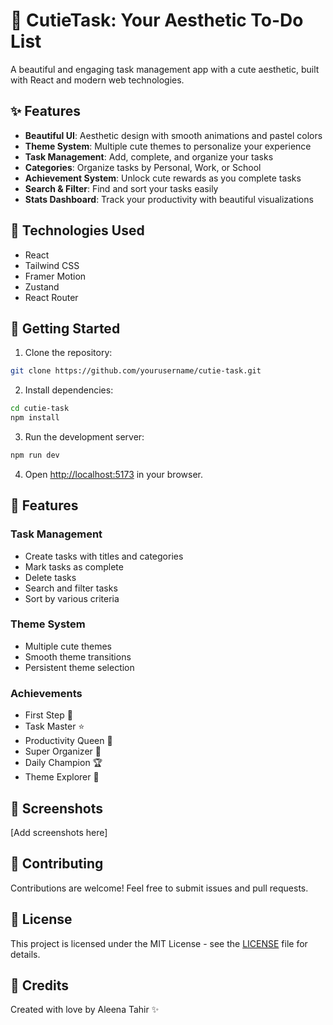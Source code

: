 # 🌸 CutieTask: Your Aesthetic To-Do List

A beautiful and engaging task management app with a cute aesthetic, built with React and modern web technologies.

## ✨ Features

- **Beautiful UI**: Aesthetic design with smooth animations and pastel colors
- **Theme System**: Multiple cute themes to personalize your experience
- **Task Management**: Add, complete, and organize your tasks
- **Categories**: Organize tasks by Personal, Work, or School
- **Achievement System**: Unlock cute rewards as you complete tasks
- **Search & Filter**: Find and sort your tasks easily
- **Stats Dashboard**: Track your productivity with beautiful visualizations

## 🚀 Technologies Used

- React
- Tailwind CSS
- Framer Motion
- Zustand
- React Router

## 🌟 Getting Started

1. Clone the repository:
```bash
git clone https://github.com/yourusername/cutie-task.git
```

2. Install dependencies:
```bash
cd cutie-task
npm install
```

3. Run the development server:
```bash
npm run dev
```

4. Open [http://localhost:5173](http://localhost:5173) in your browser.

## 🎨 Features

### Task Management
- Create tasks with titles and categories
- Mark tasks as complete
- Delete tasks
- Search and filter tasks
- Sort by various criteria

### Theme System
- Multiple cute themes
- Smooth theme transitions
- Persistent theme selection

### Achievements
- First Step 🌱
- Task Master ⭐
- Productivity Queen 👑
- Super Organizer 🌟
- Daily Champion 🏆
- Theme Explorer 🎨

## 📱 Screenshots

[Add screenshots here]

## 🤝 Contributing

Contributions are welcome! Feel free to submit issues and pull requests.

## 📝 License

This project is licensed under the MIT License - see the [LICENSE](LICENSE) file for details.

## 🌟 Credits

Created with love by Aleena Tahir ✨
